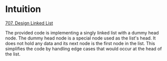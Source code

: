 # Intuition

[707. Design Linked List](https://leetcode.com/problems/design-linked-list/description/)

The provided code is implementing a singly linked list with a dummy head node. The dummy head node is a special node used as the list's head. It does not hold any data and its next node is the first node in the list. This simplifies the code by handling edge cases that would occur at the head of the list.
